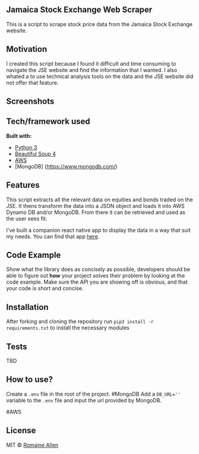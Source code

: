## Jamaica Stock Exchange Web Scraper
This is a script to scrape stock price data from the Jamaica Stock Exchange website.

## Motivation
I created this script because I found it difficult and time consuming to navigate the JSE website and find the information that I wanted. I also whated a to use technical analysis tools on the data and the JSE website did not offer that feature.

## Screenshots


## Tech/framework used
<b>Built with:</b>
- [Python 3](https://www.python.org)  
- [Beautiful Soup 4](https://www.crummy.com/software/BeautifulSoup)
- [AWS](https://aws.amazon.com)
- [MongoDB] (https://www.mongodb.com/)


## Features
This script extracts all the relevant data on equities and bonds traded on the JSE. It thens transform the data into a JSON object and loads it into AWS Dynamo DB and/or MongoDB. From there it can be retrieved and used as the user sees fit. 

I've built a companion react native app to display the data in a way that suit my needs. You can find that app [here](https://github.com/romallen/chart-app).

## Code Example
Show what the library does as concisely as possible, developers should be able to figure out **how** your project solves their problem by looking at the code example. Make sure the API you are showing off is obvious, and that your code is short and concise.

## Installation
After forking and cloning the repository run `pip3 install -r requirements.txt` to install the necessary modules 

## Tests
TBD

## How to use?
Create a `.env` file in the root of the project.
#MongoDB 
Add a `DB_URL=''` variable to the `.env` file and input the url provided by MongoDB.

#AWS


## License
MIT © [Romaine Allen]()
